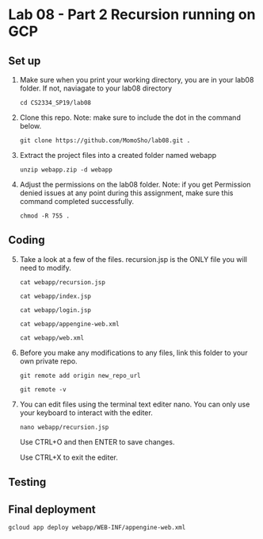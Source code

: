 # Lab 08 - Part 2 Recursion running on GCP

## Set up
1. Make sure when you print your working directory, you are in your lab08 folder.
   If not, naviagate to your lab08 directory
   
   `cd CS2334_SP19/lab08`
   
2. Clone this repo. Note: make sure to include the dot in the command below.
   
   `git clone https://github.com/MomoSho/lab08.git .`
   
3. Extract the project files into a created folder named webapp
   
   `unzip webapp.zip -d webapp`

4. Adjust the permissions on the lab08 folder. Note: if you get Permission denied issues at any point during this assignment, make sure this command completed successfully.
   
   `chmod -R 755 .`

## Coding
5. Take a look at a few of the files. recursion.jsp is the ONLY file you will need to modify.
   
   `cat webapp/recursion.jsp`
   
   `cat webapp/index.jsp`
   
   `cat webapp/login.jsp`
   
   `cat webapp/appengine-web.xml`
   
   `cat webapp/web.xml`

6. Before you make any modifications to any files, link this folder to your own private repo.
   
   `git remote add origin new_repo_url`
   
   `git remote -v`

7. You can edit files using the terminal text editer nano. You can only use your keyboard to interact with the editer.
   
   `nano webapp/recursion.jsp`
   
   Use CTRL+O and then ENTER to save changes.
   
   Use CTRL+X to exit the editer.

## Testing


## Final deployment

   `gcloud app deploy webapp/WEB-INF/appengine-web.xml`

